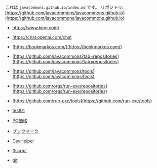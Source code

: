 これは `javacommons.github.io/index.md` です。
リポジトリ: [https://github.com/javacommons/javacommons.github.io](https://github.com/javacommons/javacommons.github.io)

* <a target="_blank" href="https://www.bing.com/">https://www.bing.com/</a>
* <a target="_blank" href="[https://www.bing.com/](https://chat.openai.com/chat)">https://chat.openai.com/chat</a>

* [https://bookmarkos.com/](https://bookmarkos.com/)

* [https://github.com/javacommons?tab=repositories](https://github.com/javacommons?tab=repositories)
* [https://github.com/javacommons/tools](https://github.com/javacommons/tools)

* [https://github.com/orgs/run-exe/repositories](https://github.com/orgs/run-exe/repositories)
* [https://github.com/run-exe/tools](https://github.com/run-exe/tools)

* [test01](test01/index.md)
* [PC価格](PC価格/index.md)
* [ブックマーク](ブックマーク/index.md)
* [CsvHelper](CsvHelper/index.md)
* [\#script](SharpScript/index.md)
* [git](git/index.md)
